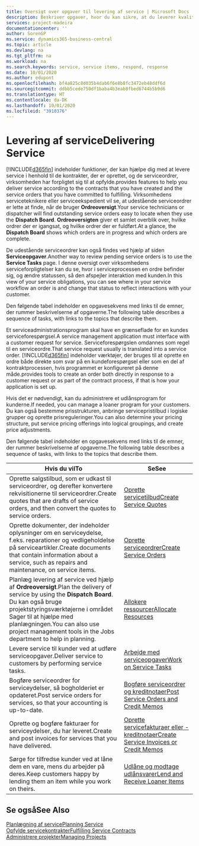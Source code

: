 ```yaml
---
title: Oversigt over opgaver til levering af service | Microsoft Docs
description: Beskriver opgaver, hvor du kan sikre, at du leverer kvalitetsservice og leverer op til aftaler med kunderne.
services: project-madeira
documentationcenter: ''
author: SorenGP
ms.service: dynamics365-business-central
ms.topic: article
ms.devlang: na
ms.tgt_pltfrm: na
ms.workload: na
ms.search.keywords: service, service items, respond, response
ms.date: 10/01/2020
ms.author: edupont
ms.openlocfilehash: bf4a825c8d035b4dab6f6e8b8fc3472eb48ddf6d
ms.sourcegitcommit: ddbb5cede750df1baba4b3eab8fbed6744b5b9d6
ms.translationtype: HT
ms.contentlocale: da-DK
ms.lasthandoff: 10/01/2020
ms.locfileid: "3910376"
---
```

# <a name="delivering-service"></a><span data-ttu-id="e3ed0-103">Levering af service</span><span class="sxs-lookup"><span data-stu-id="e3ed0-103">Delivering Service</span></span>
[!INCLUDE[d365fin](includes/d365fin_md.md)] <span data-ttu-id="e3ed0-104">indeholder funktioner, der kan hjælpe dig med at levere service i henhold til de kontrakter, der er oprettet, og de serviceordrer, virksomheden har forpligtet sig til at opfylde.</span><span class="sxs-lookup"><span data-stu-id="e3ed0-104">provides features to help you deliver service according to the contracts that you have created and the service orders that you have committed to fulfilling.</span></span> <span data-ttu-id="e3ed0-105">Virksomhedens serviceteknikere eller serviceekspedient vil se, at udestående serviceordrer er lette at finde, når de bruger **Ordreoversigt**.</span><span class="sxs-lookup"><span data-stu-id="e3ed0-105">Your service technicians or dispatcher will find outstanding service orders easy to locate when they use the **Dispatch Board**.</span></span> <span data-ttu-id="e3ed0-106">**Ordreoversigten** giver et samlet overblik over, hvilke ordrer der er igangsat, og hvilke ordrer der er fuldført.</span><span class="sxs-lookup"><span data-stu-id="e3ed0-106">At a glance, the **Dispatch Board** shows which orders are in progress and which orders are complete.</span></span>  
  
<span data-ttu-id="e3ed0-107">De udestående serviceordrer kan også findes ved hjælp af siden **Serviceopgaver**.</span><span class="sxs-lookup"><span data-stu-id="e3ed0-107">Another way to review pending service orders is to use the **Service Tasks** page.</span></span> <span data-ttu-id="e3ed0-108">I denne oversigt over virksomhedens serviceforpligtelser kan du se, hvor i serviceprocessen en ordre befinder sig, og ændre statussen, så den afspejler interaktion med kunden.</span><span class="sxs-lookup"><span data-stu-id="e3ed0-108">In this view of your service obligations, you can see where in your service workflow an order is and change that status to reflect interactions with your customer.</span></span>  
  
<span data-ttu-id="e3ed0-109">Den følgende tabel indeholder en opgavesekvens med links til de emner, der rummer beskrivelserne af opgaverne.</span><span class="sxs-lookup"><span data-stu-id="e3ed0-109">The following table describes a sequence of tasks, with links to the topics that describe them.</span></span>   

<span data-ttu-id="e3ed0-110">Et serviceadministrationsprogram skal have en grænseflade for en kundes serviceforespørgsel.</span><span class="sxs-lookup"><span data-stu-id="e3ed0-110">A service management application must interface with a customer request for service.</span></span> <span data-ttu-id="e3ed0-111">Serviceforespørgslen omdannes som regel til en serviceordre.</span><span class="sxs-lookup"><span data-stu-id="e3ed0-111">That service request usually is translated into a service order.</span></span> [!INCLUDE[d365fin](includes/d365fin_md.md)] <span data-ttu-id="e3ed0-112">indeholder værktøjer, der bruges til at oprette en ordre både direkte som svar på en kundeforespørgsel eller som en del af kontraktprocessen, hvis programmet er konfigureret på denne måde.</span><span class="sxs-lookup"><span data-stu-id="e3ed0-112">provides tools to create an order both directly in response to a customer request or as part of the contract process, if that is how your application is set up.</span></span>  
  
<span data-ttu-id="e3ed0-113">Hvis det er nødvendigt, kan du administrere et udlånsprogram for kunderne.</span><span class="sxs-lookup"><span data-stu-id="e3ed0-113">If needed, you can manage a loaner program for your customers.</span></span> <span data-ttu-id="e3ed0-114">Du kan også bestemme prisstrukturen, anbringe servicepristilbud i logiske grupper og oprette prisreguleringer.</span><span class="sxs-lookup"><span data-stu-id="e3ed0-114">You can also determine your pricing structure, put service pricing offerings into logical groupings, and create price adjustments.</span></span>  
  
<span data-ttu-id="e3ed0-115">Den følgende tabel indeholder en opgavesekvens med links til de emner, der rummer beskrivelserne af opgaverne.</span><span class="sxs-lookup"><span data-stu-id="e3ed0-115">The following table describes a sequence of tasks, with links to the topics that describe them.</span></span>   
  
|<span data-ttu-id="e3ed0-116">**Hvis du vil**</span><span class="sxs-lookup"><span data-stu-id="e3ed0-116">**To**</span></span>|<span data-ttu-id="e3ed0-117">**Se**</span><span class="sxs-lookup"><span data-stu-id="e3ed0-117">**See**</span></span>|  
|------------|-------------|  
|<span data-ttu-id="e3ed0-118">Oprette salgstilbud, som er udkast til serviceordrer, og derefter konvertere rekvisitionerne til serviceordrer.</span><span class="sxs-lookup"><span data-stu-id="e3ed0-118">Create quotes that are drafts of service orders, and then convert the quotes to service orders.</span></span>|[<span data-ttu-id="e3ed0-119">Oprette servicetilbud</span><span class="sxs-lookup"><span data-stu-id="e3ed0-119">Create Service Quotes</span></span>](service-how-to-create-service-quotes.md)|
|<span data-ttu-id="e3ed0-120">Oprette dokumenter, der indeholder oplysninger om en serviceydelse, f.eks. reparationer og vedligeholdelse på serviceartikler.</span><span class="sxs-lookup"><span data-stu-id="e3ed0-120">Create documents that contain information about a service, such as repairs and maintenance, on service items.</span></span>|[<span data-ttu-id="e3ed0-121">Oprette serviceordrer</span><span class="sxs-lookup"><span data-stu-id="e3ed0-121">Create Service Orders</span></span>](service-how-to-create-service-orders.md)|
|<span data-ttu-id="e3ed0-122">Planlæg levering af service ved hjælp af **Ordreoversigt**.</span><span class="sxs-lookup"><span data-stu-id="e3ed0-122">Plan the delivery of service by using the **Dispatch Board**.</span></span> <span data-ttu-id="e3ed0-123">Du kan også bruge projektstyringsværktøjerne i området Sager til at hjælpe med planlægningen.</span><span class="sxs-lookup"><span data-stu-id="e3ed0-123">You can also use project management tools in the Jobs department to help in planning.</span></span>|[<span data-ttu-id="e3ed0-124">Allokere ressourcer</span><span class="sxs-lookup"><span data-stu-id="e3ed0-124">Allocate Resources</span></span>](service-how-to-allocate-resources.md)|  
|<span data-ttu-id="e3ed0-125">Levere service til kunder ved at udføre serviceopgaver.</span><span class="sxs-lookup"><span data-stu-id="e3ed0-125">Deliver service to customers by performing service tasks.</span></span>|[<span data-ttu-id="e3ed0-126">Arbejde med serviceopgaver</span><span class="sxs-lookup"><span data-stu-id="e3ed0-126">Work on Service Tasks</span></span>](service-how-to-work-on-service-tasks.md)|  
|<span data-ttu-id="e3ed0-127">Bogføre serviceordrer for serviceydelser, så bogholderiet er opdateret.</span><span class="sxs-lookup"><span data-stu-id="e3ed0-127">Post service orders for services, so that your accounting is up-to-date.</span></span>|[<span data-ttu-id="e3ed0-128">Bogføre serviceordrer og kreditnotaer</span><span class="sxs-lookup"><span data-stu-id="e3ed0-128">Post Service Orders and Credit Memos</span></span>](service-how-to-post-service-orders.md)|  
|<span data-ttu-id="e3ed0-129">Oprette og bogføre fakturaer for serviceydelser, du har leveret.</span><span class="sxs-lookup"><span data-stu-id="e3ed0-129">Create and post invoices for services that you have delivered.</span></span>|[<span data-ttu-id="e3ed0-130">Oprette servicefakturaer eller -kreditnotaer</span><span class="sxs-lookup"><span data-stu-id="e3ed0-130">Create Service Invoices or Credit Memos</span></span>](service-how-create-invoices.md)|  
|<span data-ttu-id="e3ed0-131">Sørge for tilfredse kunder ved at låne dem en vare, mens du arbejder på deres.</span><span class="sxs-lookup"><span data-stu-id="e3ed0-131">Keep customers happy by lending them an item while you work on theirs.</span></span>| [<span data-ttu-id="e3ed0-132">Udlåne og modtage udlånsvarer</span><span class="sxs-lookup"><span data-stu-id="e3ed0-132">Lend and Receive Loaner Items</span></span>](service-how-to-lend-receive-loaners.md)|
  
## <a name="see-also"></a><span data-ttu-id="e3ed0-133">Se også</span><span class="sxs-lookup"><span data-stu-id="e3ed0-133">See Also</span></span>  
[<span data-ttu-id="e3ed0-134">Planlægning af service</span><span class="sxs-lookup"><span data-stu-id="e3ed0-134">Planning Service</span></span>](service-plan-service.md)  
[<span data-ttu-id="e3ed0-135">Opfylde servicekontrakter</span><span class="sxs-lookup"><span data-stu-id="e3ed0-135">Fulfilling Service Contracts</span></span>](service-fulfill-service-contracts.md)  
[<span data-ttu-id="e3ed0-136">Administrere projekter</span><span class="sxs-lookup"><span data-stu-id="e3ed0-136">Managing Projects</span></span>](projects-manage-projects.md)  
